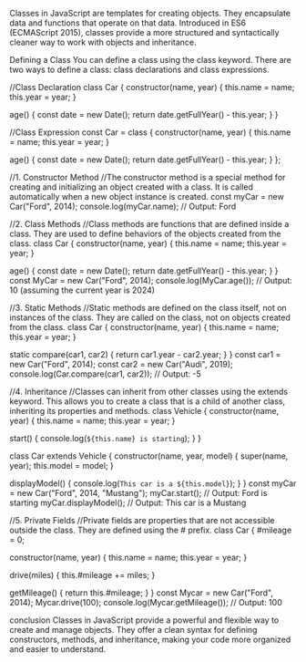 Classes in JavaScript are templates for creating objects. They encapsulate data and functions that operate on that data. Introduced in ES6 (ECMAScript 2015), classes provide a more structured and syntactically cleaner way to work with objects and inheritance.

Defining a Class
You can define a class using the class keyword. There are two ways to define a class: class declarations and class expressions.

//Class Declaration
class Car {
  constructor(name, year) {
    this.name = name;
    this.year = year;
  }

  age() {
    const date = new Date();
    return date.getFullYear() - this.year;
  }
}

//Class Expression
const Car = class {
  constructor(name, year) {
    this.name = name;
    this.year = year;
  }

  age() {
    const date = new Date();
    return date.getFullYear() - this.year;
  }
};


//1. Constructor Method
//The constructor method is a special method for creating and initializing an object created with a class. It is called automatically when a new object instance is created.
const myCar = new Car("Ford", 2014);
console.log(myCar.name); // Output: Ford

//2. Class Methods
//Class methods are functions that are defined inside a class. They are used to define behaviors of the objects created from the class.
class Car {
  constructor(name, year) {
    this.name = name;
    this.year = year;
  }

  age() {
    const date = new Date();
    return date.getFullYear() - this.year;
  }
}
const MyCar = new Car("Ford", 2014);
console.log(MyCar.age()); // Output: 10 (assuming the current year is 2024)

//3. Static Methods
//Static methods are defined on the class itself, not on instances of the class. They are called on the class, not on objects created from the class.
class Car {
  constructor(name, year) {
    this.name = name;
    this.year = year;
  }

  static compare(car1, car2) {
    return car1.year - car2.year;
  }
}
const car1 = new Car("Ford", 2014);
const car2 = new Car("Audi", 2019);
console.log(Car.compare(car1, car2)); // Output: -5


//4. Inheritance
//Classes can inherit from other classes using the extends keyword. This allows you to create a class that is a child of another class, inheriting its properties and methods.
class Vehicle {
  constructor(name, year) {
    this.name = name;
    this.year = year;
  }

  start() {
    console.log(`${this.name} is starting`);
  }
}

class Car extends Vehicle {
  constructor(name, year, model) {
    super(name, year);
    this.model = model;
  }

  displayModel() {
    console.log(`This car is a ${this.model}`);
  }
}
const myCar = new Car("Ford", 2014, "Mustang");
myCar.start(); // Output: Ford is starting
myCar.displayModel(); // Output: This car is a Mustang

//5. Private Fields
//Private fields are properties that are not accessible outside the class. They are defined using the # prefix.
class Car {
  #mileage = 0;

  constructor(name, year) {
    this.name = name;
    this.year = year;
  }

  drive(miles) {
    this.#mileage += miles;
  }

  getMileage() {
    return this.#mileage;
  }
}
const Mycar = new Car("Ford", 2014);
Mycar.drive(100);
console.log(Mycar.getMileage()); // Output: 100

conclusion
Classes in JavaScript provide a powerful and flexible way to create and manage objects. They offer a clean syntax for defining constructors, methods, and inheritance, making your code more organized and easier to understand.





